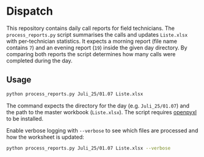 # Dispatch

This repository contains daily call reports for field technicians.  The
`process_reports.py` script summarises the calls and updates `Liste.xlsx` with
per-technician statistics.  It expects a morning report (file name contains
`7`) and an evening report (`19`) inside the given day directory.  By comparing
both reports the script determines how many calls were completed during the
day.

## Usage

```bash
python process_reports.py Juli_25/01.07 Liste.xlsx
```

The command expects the directory for the day (e.g. `Juli_25/01.07`) and the
path to the master workbook (`Liste.xlsx`).  The script requires
[openpyxl](https://openpyxl.readthedocs.io/) to be installed.

Enable verbose logging with `--verbose` to see which files are processed and
how the worksheet is updated:

```bash
python process_reports.py Juli_25/01.07 Liste.xlsx --verbose
```
